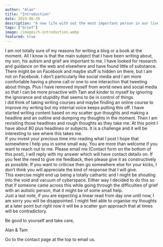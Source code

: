 ```yaml
---
author: "Alan"
title: "Introduction"
date: 2019-06-28
description: "A new life with out the most important person in our lives. Grief, Autism and Loss."
tags: ["Grief"]
image: /images/h-introduction.webp
featured: true
---
```

I am not totally sure of my reasons for writing a blog or a book at the moment. <!--more-->
All I know is that the main subject that I have been writing about, my son, his autism and grief are important to me. I have looked for research and guidance on the web and elsewhere and have found little of substance. There might be on Facebook and maybe stuff is hidden on there, but I am not on Facebook. I don’t particularly like social media and I am more comfortable having a phone call or one to one interaction that tweeting about things. Plus I have removed myself from world news and social media so that I can be more proactive with Tam and kinder to myself by ignoring the ignorance and stupidity that seems to be in control of things.  
I did think of taking writing courses and maybe finding an online course to improve my writing but my internal voice keeps putting this off. I have started writing content based on my scatter gun thoughts and making a headline and an outline and dumping my thoughts in the moment. Then I am revisiting those headlines and rough thoughts as they take me. At this point I have about 80 plus headlines or subjects. It is a challenge and it will be interesting to see where this takes me.  
If you invest your precious time into reading what I post I hope that somewhere I help you in some small way. You are more than welcome if you want to reach out to me. Please email me (Contact form on the bottom of this post), I will reply with my answer which will have contact details on. If you feel the need to give me feedback, then please give it as constructively as possible. If you want to criticise then go somewhere else for your kicks, I don’t think you will appreciate the kind of response that I will give.  
This exercise might end up being a totally cathartic and I might be shouting into the void and vacuum of cyberspace. Either way I decided to do this so that if someone came across this while going through the difficulties of grief with an autistic person, that it might be of some small help.  
Just a last note, if you are expecting a linear read from day one until now, I am sorry you will be disappointed. I might feel able to organise my thoughts at a later point but right now it will be a scatter gun approach that at times will be contradictory.

Be good to yourself and take care,

Alan & Tam

Go to the contact page at the top to email us.